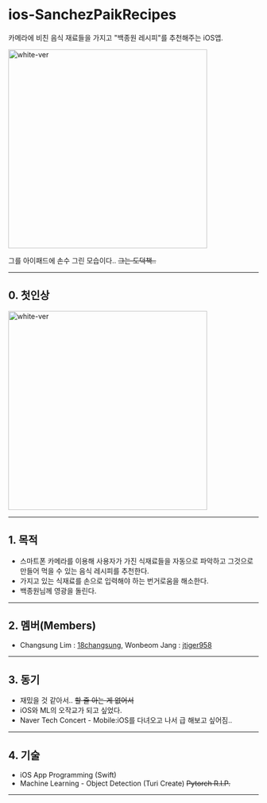 # ios-SanchezPaikRecipes
카메라에 비친 음식 재료들을 가지고 "백종원 레시피"를 추천해주는 iOS앱.

<img width="400" alt="white-ver" src="https://user-images.githubusercontent.com/38272356/61716520-4e325100-ad9a-11e9-9a09-fe78f5bf7fae.png">

그를 아이패드에 손수 그린 모습이다..
~~그는 도덕책..~~

---

## 0. 첫인상
<img width="400" alt="white-ver" src="https://user-images.githubusercontent.com/38272356/61866659-865ba000-af10-11e9-863a-f4b2f0d6548c.PNG">

---

## 1. 목적
* 스마트폰 카메라를 이용해 사용자가 가진 식재료들을 자동으로 파악하고 그것으로 만들어 먹을 수 있는 음식 레시피를 추천한다.
* 가지고 있는 식재료를 손으로 입력해야 하는 번거로움을 해소한다.
* 백종원님께 영광을 돌린다.

---

## 2. 멤버(Members)
* Changsung Lim : [18changsung](https://github.com/18changsung), Wonbeom Jang : [jtiger958](https://github.com/jtiger958)

---

## 3. 동기
* 재밌을 것 같아서.. ~~할 줄 아는 게 없어서~~
* iOS와 ML의 오작교가 되고 싶었다.
* Naver Tech Concert - Mobile:iOS를 다녀오고 나서 급 해보고 싶어짐..

---

## 4. 기술
* iOS App Programming (Swift)
* Machine Learning - Object Detection (Turi Create) ~~Pytorch R.I.P.~~

---
